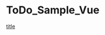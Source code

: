 # ToDo_Sample_Vue



[title](https://github.com/kaminotsukai/ToDo_Sample_Vue/blob/master/images/%E3%82%B9%E3%82%AF%E3%83%AA%E3%83%BC%E3%83%B3%E3%82%B7%E3%83%A7%E3%83%83%E3%83%88%202019-09-14%2013.59.46.png)
